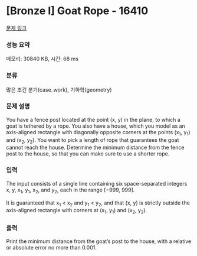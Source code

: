 # [Bronze I] Goat Rope - 16410 

[문제 링크](https://www.acmicpc.net/problem/16410) 

### 성능 요약

메모리: 30840 KB, 시간: 68 ms

### 분류

많은 조건 분기(case_work), 기하학(geometry)

### 문제 설명

<p>You have a fence post located at the point (x, y) in the plane, to which a goat is tethered by a rope. You also have a house, which you model as an axis-aligned rectangle with diagonally opposite corners at the points (x<sub>1</sub>, y<sub>1</sub>) and (x<sub>2</sub>, y<sub>2</sub>). You want to pick a length of rope that guarantees the goat cannot reach the house. Determine the minimum distance from the fence post to the house, so that you can make sure to use a shorter rope.</p>

### 입력 

 <p>The input consists of a single line containing six space-separated integers x, y, x<sub>1</sub>, y<sub>1</sub>, x<sub>2</sub>, and y<sub>2</sub>, each in the range [−999, 999].</p>

<p>It is guaranteed that x<sub>1</sub> < x<sub>2</sub> and y<sub>1</sub> < y<sub>2</sub>, and that (x, y) is strictly outside the axis-aligned rectangle with corners at (x<sub>1</sub>, y<sub>1</sub>) and (x<sub>2</sub>, y<sub>2</sub>).</p>

### 출력 

 <p>Print the minimum distance from the goat’s post to the house, with a relative or absolute error no more than 0.001.</p>

